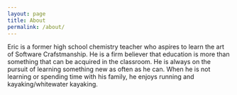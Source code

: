 ```yaml
---
layout: page
title: About
permalink: /about/
---
```


Eric is a former high school chemistry teacher who aspires to learn the art of Software Crafstmanship. He is a firm believer that education is more than something that can be acquired in the classroom. He is always on the pursuit of learning something new as often as he can. When he is not learning or spending time with his family, he enjoys running and kayaking/whitewater kayaking.
